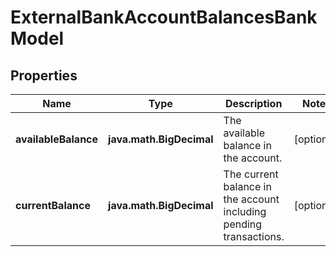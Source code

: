 
# ExternalBankAccountBalancesBankModel

## Properties
Name | Type | Description | Notes
------------ | ------------- | ------------- | -------------
**availableBalance** | **java.math.BigDecimal** | The available balance in the account. |  [optional]
**currentBalance** | **java.math.BigDecimal** | The current balance in the account including pending transactions. |  [optional]



